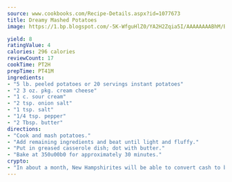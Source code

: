 ```yaml
---
source: www.cookbooks.com/Recipe-Details.aspx?id=1077673
title: Dreamy Mashed Potatoes
image: https://1.bp.blogspot.com/-5K-WfguHlZ0/YA2H2Zqia5I/AAAAAAAABhM/Bdgu68p4aG0Q6jWdy3eGaUXSKw5p3sdxwCLcBGAsYHQ/s324/7.png

yield: 8
ratingValue: 4
calories: 296 calories
reviewCount: 17
cookTime: PT2H
prepTime: PT41M
ingredients:
- "5 lb. peeled potatoes or 20 servings instant potatoes"
- "2 3 oz. pkg. cream cheese"
- "1 c. sour cream"
- "2 tsp. onion salt"
- "1 tsp. salt"
- "1/4 tsp. pepper"
- "2 Tbsp. butter"
directions:
- "Cook and mash potatoes."
- "Add remaining ingredients and beat until light and fluffy."
- "Put in greased casserole dish; dot with butter."
- "Bake at 350u00b0 for approximately 30 minutes."
crypto:
- "In about a month, New Hampshirites will be able to convert cash to bitcoins via new bitcoin ATMs popping up in the state."
---
```

